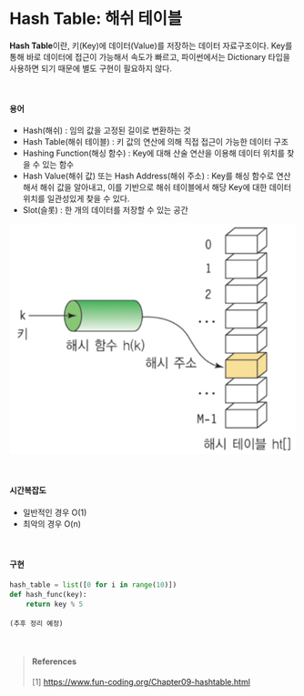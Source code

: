 # Hash Table: 해쉬 테이블

**Hash Table**이란, 키(Key)에 데이터(Value)를 저장하는 데이터 자료구조이다. Key를 통해 바로 데이터에 접근이 가능해서 속도가 빠르고, 파이썬에서는 Dictionary 타입을 사용하면 되기 때문에 별도 구현이 필요하지 않다.



<br>

#### 용어

* Hash(해쉬) : 임의 값을 고정된 길이로 변환하는 것
* Hash Table(해쉬 테이블) : 키 값의 연산에 의해 직접 접근이 가능한 데이터 구조
* Hashing Function(해싱 함수) : Key에 대해 산술 연산을 이용해 데이터 위치를 찾을 수 있는 함수
* Hash Value(해쉬 값) 또는 Hash Address(해쉬 주소) : Key를 해싱 함수로 연산해서 해쉬 값을 알아내고, 이를 기반으로 해쉬 테이블에서 해당 Key에 대한 데이터 위치를 일관성있게 찾을 수 있다.
* Slot(슬롯) : 한 개의 데이터를 저장할 수 있는 공간

![figure14](./img/figure14.PNG)



<br>

#### 시간복잡도

* 일반적인 경우 O(1)
* 최악의 경우 O(n)



<br>

#### 구현

~~~python
hash_table = list([0 for i in range(10)])
def hash_func(key):
    return key % 5

(추후 정리 예정)
~~~





<br>

> #### References
>
> [1] https://www.fun-coding.org/Chapter09-hashtable.html